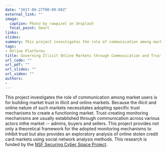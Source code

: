 ```yaml
---
date: "2017-09-27T00:00:00Z"
external_link: ""
image:
  caption: Photo by rawpixel on Unsplash
  focal_point: Smart
links:
slides: 
summary: This project investigates the role of communication among market users is for building market trust in illicit and online markets.
tags:
- Online Platforms
title: Governing Illicit Online Markets through Communication and Trust
url_code: ""
url_pdf: ""
url_slides: ""
url_video: ""
authors:
-
---
```

This project investigates the role of communication among market users is for building market trust in illicit and online markets. Because the illicit and online nature of such markets necessitates adopting specific trust mechanisms to create a functioning market. Trust-creating monitoring mechanisms are usually established through communication across various actors inthe market -- admins, buyers and sellers. This project provides not only a theoretical framework for the adopted monitoring mechanisms to inhibit trust but also provides an exploratory analysis of online stolen credit card markets using social network analysis methods. This research is funded by the [NSF Securing Cyber Space Project](https://www.nsf.gov/awardsearch/showAward?AWD_ID=1314631&HistoricalAwards=false).



